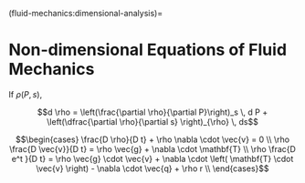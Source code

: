 (fluid-mechanics:dimensional-analysis)=
# Non-dimensional Equations of Fluid Mechanics

If $\rho(P, s)$,

$$d \rho = \left(\frac{\partial \rho}{\partial P}\right)_s \, d P + \left(\dfrac{\partial \rho}{\partial s} \right)_{\rho} \, ds$$

$$\begin{cases}
  \frac{D \rho}{D t} + \rho \nabla \cdot \vec{v} = 0  \\
  \rho \frac{D \vec{v}}{D t} = \rho \vec{g} + \nabla \cdot \mathbf{T}  \\
  \rho \frac{D e^t    }{D t} = \rho \vec{g} \cdot \vec{v} + \nabla \cdot \left( \mathbf{T} \cdot \vec{v} \right) - \nabla \cdot \vec{q} + \rho r \\
\end{cases}$$


